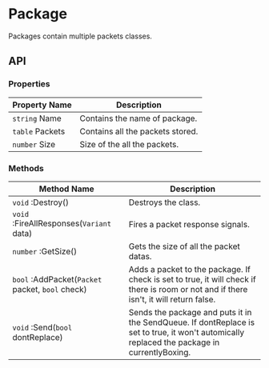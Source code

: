 # Package

Packages contain multiple packets classes.

## API

### Properties

| Property Name | Description |
|---------------|-------------|
| ``string`` Name | Contains the name of package. |
| ``table`` Packets | Contains all the packets stored. |
| ``number`` Size | Size of the all the packets. |

### Methods

| Method Name | Description |
|-------------|-------------|
| ``void`` :Destroy() | Destroys the class. |
| ``void`` :FireAllResponses(``Variant`` data) | Fires a packet response signals. |
| ``number`` :GetSize() | Gets the size of all the packet datas. |
| ``bool`` :AddPacket(``Packet`` packet, ``bool`` check) | Adds a packet to the package. If check is set to true, it will check if there is room or not and if there isn't, it will return false. |
| ``void`` :Send(``bool`` dontReplace) | Sends the package and puts it in the SendQueue. If dontReplace is set to true, it won't automically replaced the package in currentlyBoxing. |

